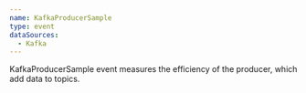 ```yaml
---
name: KafkaProducerSample
type: event
dataSources:
  - Kafka
---
```


KafkaProducerSample event measures the efficiency of the producer, which add data to topics.
